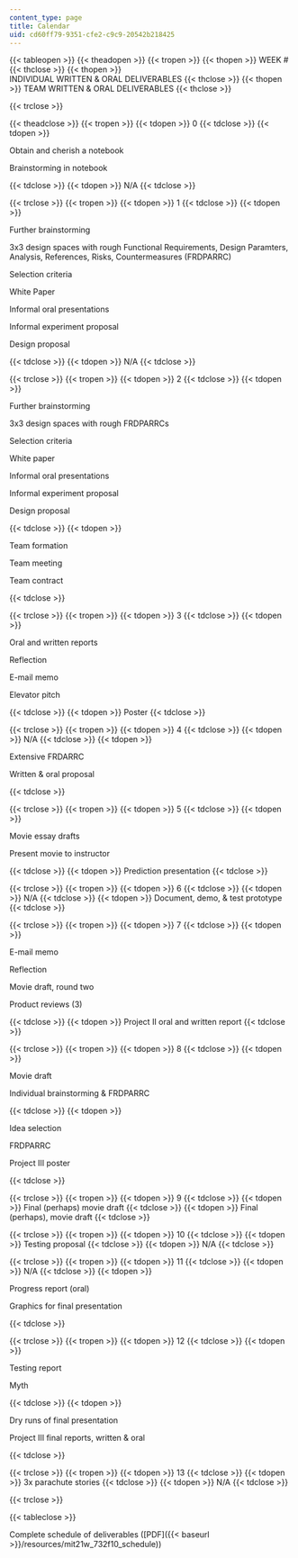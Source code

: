 ```yaml
---
content_type: page
title: Calendar
uid: cd60ff79-9351-cfe2-c9c9-20542b218425
---
```


{{< tableopen >}}
{{< theadopen >}}
{{< tropen >}}
{{< thopen >}}
WEEK #
{{< thclose >}}
{{< thopen >}}
INDIVIDUAL WRITTEN & ORAL DELIVERABLES
{{< thclose >}}
{{< thopen >}}
TEAM WRITTEN & ORAL DELIVERABLES
{{< thclose >}}

{{< trclose >}}

{{< theadclose >}}
{{< tropen >}}
{{< tdopen >}}
0
{{< tdclose >}}
{{< tdopen >}}


Obtain and cherish a notebook

Brainstorming in notebook


{{< tdclose >}}
{{< tdopen >}}
N/A
{{< tdclose >}}

{{< trclose >}}
{{< tropen >}}
{{< tdopen >}}
1
{{< tdclose >}}
{{< tdopen >}}


Further brainstorming

3x3 design spaces with rough Functional Requirements, Design Paramters, Analysis, References, Risks, Countermeasures (FRDPARRC)

Selection criteria

White Paper

Informal oral presentations

Informal experiment proposal

Design proposal


{{< tdclose >}}
{{< tdopen >}}
N/A
{{< tdclose >}}

{{< trclose >}}
{{< tropen >}}
{{< tdopen >}}
2
{{< tdclose >}}
{{< tdopen >}}


Further brainstorming

3x3 design spaces with rough FRDPARRCs

Selection criteria

White paper

Informal oral presentations

Informal experiment proposal

Design proposal


{{< tdclose >}}
{{< tdopen >}}


Team formation

Team meeting

Team contract


{{< tdclose >}}

{{< trclose >}}
{{< tropen >}}
{{< tdopen >}}
3
{{< tdclose >}}
{{< tdopen >}}


Oral and written reports

Reflection

E-mail memo

Elevator pitch


{{< tdclose >}}
{{< tdopen >}}
Poster
{{< tdclose >}}

{{< trclose >}}
{{< tropen >}}
{{< tdopen >}}
4
{{< tdclose >}}
{{< tdopen >}}
N/A
{{< tdclose >}}
{{< tdopen >}}


Extensive FRDARRC

Written & oral proposal


{{< tdclose >}}

{{< trclose >}}
{{< tropen >}}
{{< tdopen >}}
5
{{< tdclose >}}
{{< tdopen >}}


Movie essay drafts

Present movie to instructor


{{< tdclose >}}
{{< tdopen >}}
Prediction presentation
{{< tdclose >}}

{{< trclose >}}
{{< tropen >}}
{{< tdopen >}}
6
{{< tdclose >}}
{{< tdopen >}}
N/A
{{< tdclose >}}
{{< tdopen >}}
Document, demo, & test prototype
{{< tdclose >}}

{{< trclose >}}
{{< tropen >}}
{{< tdopen >}}
7
{{< tdclose >}}
{{< tdopen >}}


E-mail memo

Reflection

Movie draft, round two

Product reviews (3)


{{< tdclose >}}
{{< tdopen >}}
Project II oral and written report
{{< tdclose >}}

{{< trclose >}}
{{< tropen >}}
{{< tdopen >}}
8
{{< tdclose >}}
{{< tdopen >}}


Movie draft

Individual brainstorming & FRDPARRC


{{< tdclose >}}
{{< tdopen >}}


Idea selection

FRDPARRC

Project III poster


{{< tdclose >}}

{{< trclose >}}
{{< tropen >}}
{{< tdopen >}}
9
{{< tdclose >}}
{{< tdopen >}}
Final (perhaps) movie draft
{{< tdclose >}}
{{< tdopen >}}
Final (perhaps), movie draft
{{< tdclose >}}

{{< trclose >}}
{{< tropen >}}
{{< tdopen >}}
10
{{< tdclose >}}
{{< tdopen >}}
Testing proposal
{{< tdclose >}}
{{< tdopen >}}
N/A
{{< tdclose >}}

{{< trclose >}}
{{< tropen >}}
{{< tdopen >}}
11
{{< tdclose >}}
{{< tdopen >}}
N/A
{{< tdclose >}}
{{< tdopen >}}


Progress report (oral)

Graphics for final presentation


{{< tdclose >}}

{{< trclose >}}
{{< tropen >}}
{{< tdopen >}}
12
{{< tdclose >}}
{{< tdopen >}}


Testing report

Myth


{{< tdclose >}}
{{< tdopen >}}


Dry runs of final presentation

Project III final reports, written & oral


{{< tdclose >}}

{{< trclose >}}
{{< tropen >}}
{{< tdopen >}}
13
{{< tdclose >}}
{{< tdopen >}}
3x parachute stories
{{< tdclose >}}
{{< tdopen >}}
N/A
{{< tdclose >}}

{{< trclose >}}

{{< tableclose >}}

Complete schedule of deliverables ([PDF]({{< baseurl >}}/resources/mit21w_732f10_schedule))